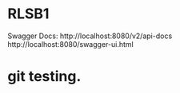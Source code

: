 # RLSB1
Swagger Docs: http://localhost:8080/v2/api-docs  http://localhost:8080/swagger-ui.html

# git testing.